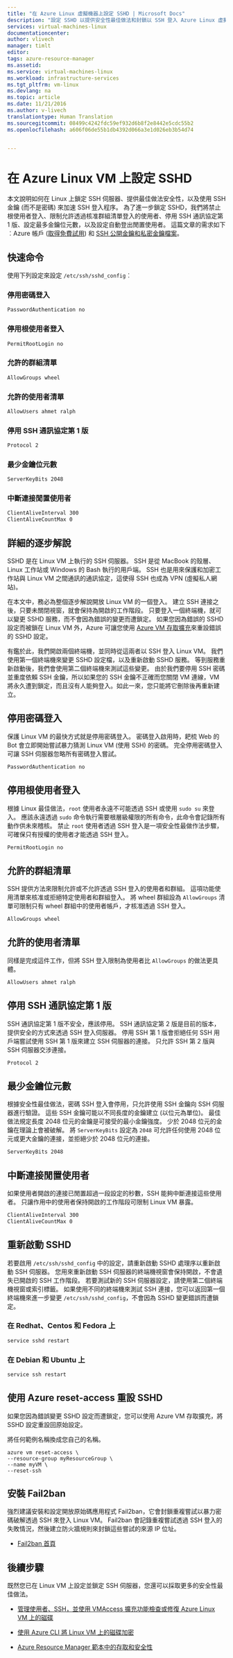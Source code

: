 ```yaml
---
title: "在 Azure Linux 虛擬機器上設定 SSHD | Microsoft Docs"
description: "設定 SSHD 以提供安全性最佳做法和封鎖以 SSH 登入 Azure Linux 虛擬機器。"
services: virtual-machines-linux
documentationcenter: 
author: vlivech
manager: timlt
editor: 
tags: azure-resource-manager
ms.assetid: 
ms.service: virtual-machines-linux
ms.workload: infrastructure-services
ms.tgt_pltfrm: vm-linux
ms.devlang: na
ms.topic: article
ms.date: 11/21/2016
ms.author: v-livech
translationtype: Human Translation
ms.sourcegitcommit: 08499c4242fdc59ef932d6b8f2e8442e5cdc55b2
ms.openlocfilehash: a606f06de55b1db4392d066a3e1d026eb3b54d74


---
```


# <a name="configure-sshd-on-azure-linux-vms"></a>在 Azure Linux VM 上設定 SSHD

本文說明如何在 Linux 上鎖定 SSH 伺服器、提供最佳做法安全性，以及使用 SSH 金鑰 (而不是密碼) 來加速 SSH 登入程序。  為了進一步鎖定 SSHD，我們將禁止根使用者登入、限制允許透過核准群組清單登入的使用者、停用 SSH 通訊協定第 1 版、設定最多金鑰位元數，以及設定自動登出閒置使用者。  這篇文章的需求如下︰Azure 帳戶 ([取得免費試用](https://azure.microsoft.com/pricing/free-trial/)) 和 [SSH 公開金鑰和私密金鑰檔案](virtual-machines-linux-mac-create-ssh-keys.md?toc=%2fazure%2fvirtual-machines%2flinux%2ftoc.json)。

## <a name="quick-commands"></a>快速命令

使用下列設定來設定 `/etc/ssh/sshd_config`︰

### <a name="disable-password-logins"></a>停用密碼登入

```bash
PasswordAuthentication no
```

### <a name="disable-login-by-the-root-user"></a>停用根使用者登入

```bash
PermitRootLogin no
```

### <a name="allowed-groups-list"></a>允許的群組清單

```bash
AllowGroups wheel
```

### <a name="allowed-users-list"></a>允許的使用者清單

```bash
AllowUsers ahmet ralph
```

### <a name="disable-ssh-protocol-version-1"></a>停用 SSH 通訊協定第 1 版

```bash
Protocol 2
```

### <a name="minimum-key-bits"></a>最少金鑰位元數

```bash
ServerKeyBits 2048
```

### <a name="disconnect-idle-users"></a>中斷連接閒置使用者

```bash
ClientAliveInterval 300
ClientAliveCountMax 0
```

## <a name="detailed-walkthrough"></a>詳細的逐步解說

SSHD 是在 Linux VM 上執行的 SSH 伺服器。  SSH 是從 MacBook 的殼層、Linux 工作站或 Windows 的 Bash 執行的用戶端。  SSH 也是用來保護和加密工作站與 Linux VM 之間通訊的通訊協定，這使得 SSH 也成為 VPN (虛擬私人網站)。

在本文中，務必為整個逐步解說開放 Linux VM 的一個登入。  建立 SSH 連接之後，只要未關閉視窗，就會保持為開啟的工作階段。  只要登入一個終端機，就可以變更 SSHD 服務，而不會因為錯誤的變更而遭鎖定。  如果您因為錯誤的 SSHD 設定而被鎖在 Linux VM 外，Azure 可讓您使用 [Azure VM 存取擴充](virtual-machines-linux-using-vmaccess-extension.md?toc=%2fazure%2fvirtual-machines%2flinux%2ftoc.json)來重設錯誤的 SSHD 設定。

有鑑於此，我們開啟兩個終端機，並同時從這兩者以 SSH 登入 Linux VM。  我們使用第一個終端機來變更 SSHD 設定檔，以及重新啟動 SSHD 服務。  等到服務重新啟動後，我們會使用第二個終端機來測試這些變更。  由於我們要停用 SSH 密碼並重度依賴 SSH 金鑰，所以如果您的 SSH 金鑰不正確而您關閉 VM 連線，VM 將永久遭到鎖定，而且沒有人能夠登入。如此一來，您只能將它刪除後再重新建立。

## <a name="disable-password-logins"></a>停用密碼登入

保護 Linux VM 的最快方式就是停用密碼登入。  密碼登入啟用時，耙梳 Web 的 Bot 會立即開始嘗試暴力猜測 Linux VM (使用 SSH) 的密碼。  完全停用密碼登入可讓 SSH 伺服器忽略所有密碼登入嘗試。

```bash
PasswordAuthentication no
```

## <a name="disable-login-by-the-root-user"></a>停用根使用者登入

根據 Linux 最佳做法，`root` 使用者永遠不可能透過 SSH 或使用 `sudo su` 來登入。  應該永遠透過 `sudo` 命令執行需要根層級權限的所有命令，此命令會記錄所有動作供未來稽核。  禁止 `root` 使用者透過 SSH 登入是一項安全性最做作法步驟，可確保只有授權的使用者才能透過 SSH 登入。

```bash
PermitRootLogin no
```

## <a name="allowed-groups-list"></a>允許的群組清單

SSH 提供方法來限制允許或不允許透過 SSH 登入的使用者和群組。  這項功能使用清單來核准或拒絕特定使用者和群組登入。  將 wheel 群組設為 `AllowGroups` 清單可限制只有 wheel 群組中的使用者帳戶，才核准透過 SSH 登入。

```bash
AllowGroups wheel
```

## <a name="allowed-users-list"></a>允許的使用者清單

同樣是完成這件工作，但將 SSH 登入限制為使用者比 `AllowGroups` 的做法更具體。  

```bash
AllowUsers ahmet ralph
```

## <a name="disable-ssh-protocol-version-1"></a>停用 SSH 通訊協定第 1 版

SSH 通訊協定第 1 版不安全，應該停用。  SSH 通訊協定第 2 版是目前的版本，提供安全的方式來透過 SSH 登入伺服器。  停用 SSH 第 1 版會拒絕任何 SSH 用戶端嘗試使用 SSH 第 1 版來建立 SSH 伺服器的連接。  只允許 SSH 第 2 版與 SSH 伺服器交涉連接。

```bash
Protocol 2
```

## <a name="minimum-key-bits"></a>最少金鑰位元數

根據安全性最佳做法，密碼 SSH 登入會停用，只允許使用 SSH 金鑰向 SSH 伺服器進行驗證。  這些 SSH 金鑰可能以不同長度的金鑰建立 (以位元為單位)。  最佳做法規定長度 2048 位元的金鑰是可接受的最小金鑰強度。  少於 2048 位元的金鑰在理論上會被破解。  將 `ServerKeyBits` 設定為 `2048` 可允許任何使用 2048 位元或更大金鑰的連接，並拒絕少於 2048 位元的連接。

```bash
ServerKeyBits 2048
```

## <a name="disconnect-idle-users"></a>中斷連接閒置使用者

如果使用者開啟的連接已閒置超過一段設定的秒數，SSH 能夠中斷連接這些使用者。  只讓作用中的使用者保持開啟的工作階段可限制 Linux VM 暴露。

```bash
ClientAliveInterval 300
ClientAliveCountMax 0
```

## <a name="restart-sshd"></a>重新啟動 SSHD

若要啟用 `/etc/ssh/sshd_config` 中的設定，請重新啟動 SSHD 處理序以重新啟動 SSH 伺服器。  您用來重新啟動 SSH 伺服器的終端機視窗會保持開啟，不會遺失已開啟的 SSH 工作階段。  若要測試新的 SSH 伺服器設定，請使用第二個終端機視窗或索引標籤。  如果使用不同的終端機來測試 SSH 連接，您可以返回第一個終端機來進一步變更 `/etc/ssh/sshd_config`，不會因為 SSHD 變更錯誤而遭鎖定。  

### <a name="on-redhat-centos-and-fedora"></a>在 Redhat、Centos 和 Fedora 上

```bash
service sshd restart
```

### <a name="on-debian--ubuntu"></a>在 Debian 和 Ubuntu 上

```bash
service ssh restart
```

## <a name="reset-sshd-using-azure-reset-access"></a>使用 Azure reset-access 重設 SSHD

如果您因為錯誤變更 SSHD 設定而遭鎖定，您可以使用 Azure VM 存取擴充，將 SSHD 設定重設回原始設定。

將任何範例名稱換成您自己的名稱。

```azurecli
azure vm reset-access \
--resource-group myResourceGroup \
--name myVM \
--reset-ssh
```

## <a name="install-fail2ban"></a>安裝 Fail2ban

強烈建議安裝和設定開放原始碼應用程式 Fail2ban，它會封鎖重複嘗試以暴力密碼破解透過 SSH 來登入 Linux VM。  Fail2ban 會記錄重複嘗試透過 SSH 登入的失敗情況，然後建立防火牆規則來封鎖這些嘗試的來源 IP 位址。

* [Fail2ban 首頁](http://www.fail2ban.org/wiki/index.php/Main_Page)

## <a name="next-steps"></a>後續步驟

既然您已在 Linux VM 上設定並鎖定 SSH 伺服器，您還可以採取更多的安全性最佳做法。  

* [管理使用者、SSH，並使用 VMAccess 擴充功能檢查或修復 Azure Linux VM 上的磁碟](virtual-machines-linux-using-vmaccess-extension.md?toc=%2fazure%2fvirtual-machines%2flinux%2ftoc.json)

* [使用 Azure CLI 將 Linux VM 上的磁碟加密](virtual-machines-linux-encrypt-disks.md?toc=%2fazure%2fvirtual-machines%2flinux%2ftoc.json)

* [Azure Resource Manager 範本中的存取和安全性](virtual-machines-linux-dotnet-core-3-access-security.md?toc=%2fazure%2fvirtual-machines%2flinux%2ftoc.json)



<!--HONumber=Dec16_HO2-->


